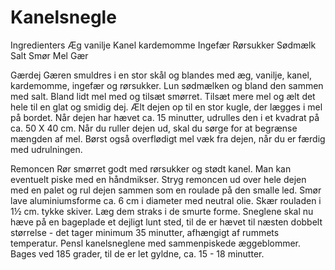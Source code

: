 # Kanelsnegle

Ingredienters
Æg
vanilje
Kanel
kardemomme
Ingefær
Rørsukker
Sødmælk
Salt
Smør
Mel
Gær

Gærdej 
Gæren smuldres i en stor skål og blandes med æg, vanilje, kanel, kardemomme, ingefær og rørsukker.
Lun sødmælken og bland den sammen med salt. Bland lidt mel med og tilsæt smørret.
Tilsæt mere mel og ælt det hele til en glat og smidig dej. Ælt dejen op til en stor kugle, der lægges i mel på bordet.
Når dejen har hævet ca. 15 minutter, udrulles den i et kvadrat på ca. 50 X 40 cm.
Når du ruller dejen ud, skal du sørge for at begrænse mængden af mel. 
Børst også overflødigt mel væk fra dejen, når du er færdig med udrulningen.

Remoncen
Rør smørret godt med rørsukker og stødt kanel.
Man kan eventuelt piske med en håndmikser. 
Stryg remoncen ud over hele dejen med en palet og rul dejen sammen som en roulade på den smalle led.
Smør lave aluminiumsforme ca. 6 cm i diameter med neutral olie.
Skær rouladen i 1½ cm. tykke skiver. Læg dem straks i de smurte forme.
Sneglene skal nu hæve på en bageplade et dejligt lunt sted, til de er hævet til næsten dobbelt størrelse - det tager minimum 35 minutter, afhængigt af rummets temperatur. 
Pensl kanelsneglene med sammenpiskede æggeblommer. Bages ved 185 grader, til de er let gyldne, ca. 15 - 18 minutter.
